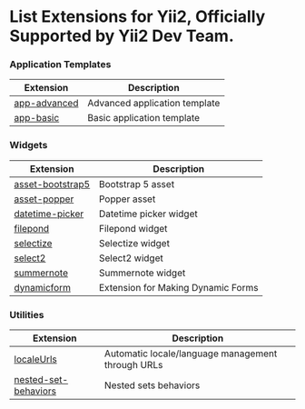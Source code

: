 # List Extensions for Yii2, Officially Supported by Yii2 Dev Team.

### Application Templates

| Extension | Description |                     
|-----------|-------------|
| [app-advanced](https://github.com/yii2-extensions/app-avanced) | Advanced application template |
| [app-basic](https://github.com/yii2-extensions/app-basic) | Basic application template | 

### Widgets

| Extension | Description |                     
|-----------|-------------|
| [asset-bootstrap5](https://github.com/yii2-extensions/asset-bootstrap5) | Bootstrap 5 asset |
| [asset-popper](https://github.com/yii2-extensions/asset-popper) | Popper asset |
| [datetime-picker](https://github.com/yii2-extensions/datetime-picker) | Datetime picker widget |
| [filepond](https://github.com/yii2-extensions/filepond) | Filepond widget |
| [selectize](https://github.com/yii2-extensions/selectize) | Selectize widget |
| [select2](https://github.com/yii2-extensions/select2) | Select2 widget |
| [summernote](https://github.com/yii2-extensions/summernote) | Summernote widget |
| [dynamicform](https://github.com/yii2-extensions/dynamicform) | Extension for Making Dynamic Forms |

### Utilities

| Extension | Description |                     
|-----------|-------------|
| [localeUrls](https://github.com/yii2-extensions/localeurls) | Automatic locale/language management through URLs |
| [nested-set-behaviors](https://github.com/yii2-extensions/nested-sets-behaviors) | Nested sets behaviors |
